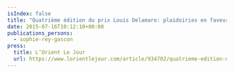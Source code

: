 ```yaml
---
isIndex: false
title: "Quatrième édition du prix Louis Delamare: plaidoiries en faveur de l‘abolition de la peine de mort"
date: 2015-07-16T10:12:10+00:00
publications_persons:
  - sophie-rey-gascon
press:
  title: L’Orient Le Jour
  url: https://www.lorientlejour.com/article/934702/quatrieme-edition-du-prix-louis-delamare-plaidoiries-en-faveur-de-labolition-de-la-peine-de-mort.html
---
```

